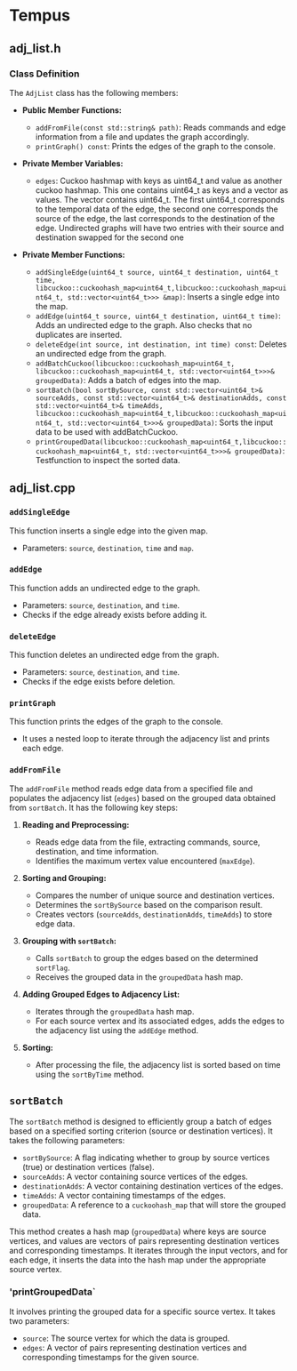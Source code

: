# Tempus

## adj_list.h

### Class Definition

The `AdjList` class has the following members:

- **Public Member Functions:**
  - `addFromFile(const std::string& path)`: Reads commands and edge information from a file and updates the graph accordingly.
  - `printGraph() const`: Prints the edges of the graph to the console.

- **Private Member Variables:**
  - `edges`: Cuckoo hashmap with keys as uint64_t and value as another cuckoo hashmap. This one contains uint64_t as keys and a vector as values. The vector contains uint64_t.
            The first uint64_t corresponds to the temporal data of the edge, the second one corresponds the source of the edge, the last corresponds to the destination of the edge.
            Undirected graphs will have two entries with their source and destination swapped for the second one

- **Private Member Functions:**
  - `addSingleEdge(uint64_t source, uint64_t destination, uint64_t time, libcuckoo::cuckoohash_map<uint64_t,libcuckoo::cuckoohash_map<uint64_t, std::vector<uint64_t>>> &map)`: Inserts a single edge into the map.
  - `addEdge(uint64_t source, uint64_t destination, uint64_t time)`: Adds an undirected edge to the graph. Also checks that no duplicates are inserted.
  - `deleteEdge(int source, int destination, int time) const`: Deletes an undirected edge from the graph.
  - `addBatchCuckoo(libcuckoo::cuckoohash_map<uint64_t, libcuckoo::cuckoohash_map<uint64_t, std::vector<uint64_t>>>& groupedData)`: Adds a batch of edges into the map.
  - `sortBatch(bool sortBySource, const std::vector<uint64_t>& sourceAdds, const std::vector<uint64_t>& destinationAdds, const std::vector<uint64_t>& timeAdds, libcuckoo::cuckoohash_map<uint64_t,libcuckoo::cuckoohash_map<uint64_t, std::vector<uint64_t>>>& groupedData)`: Sorts the input data to be used with addBatchCuckoo.
  - `printGroupedData(libcuckoo::cuckoohash_map<uint64_t,libcuckoo::cuckoohash_map<uint64_t, std::vector<uint64_t>>>& groupedData)`: Testfunction to inspect the sorted data.


## adj_list.cpp

### `addSingleEdge`

This function inserts a single edge into the given map.

- Parameters: `source`, `destination`, `time` and `map`.

### `addEdge`

This function adds an undirected edge to the graph.

- Parameters: `source`, `destination`, and `time`.
- Checks if the edge already exists before adding it.

### `deleteEdge`

This function deletes an undirected edge from the graph.

- Parameters: `source`, `destination`, and `time`.
- Checks if the edge exists before deletion.

### `printGraph`

This function prints the edges of the graph to the console.

- It uses a nested loop to iterate through the adjacency list and prints each edge.

### `addFromFile`

The `addFromFile` method reads edge data from a specified file and populates the adjacency list (`edges`) based on the grouped data obtained from `sortBatch`. It has the following key steps:

1. **Reading and Preprocessing:**
   - Reads edge data from the file, extracting commands, source, destination, and time information.
   - Identifies the maximum vertex value encountered (`maxEdge`).

2. **Sorting and Grouping:**
   - Compares the number of unique source and destination vertices.
   - Determines the `sortBySource` based on the comparison result.
   - Creates vectors (`sourceAdds`, `destinationAdds`, `timeAdds`) to store edge data.

3. **Grouping with `sortBatch`:**
   - Calls `sortBatch` to group the edges based on the determined `sortFlag`.
   - Receives the grouped data in the `groupedData` hash map.

4. **Adding Grouped Edges to Adjacency List:**
   - Iterates through the `groupedData` hash map.
   - For each source vertex and its associated edges, adds the edges to the adjacency list using the `addEdge` method.

5. **Sorting:**
   - After processing the file, the adjacency list is sorted based on time using the `sortByTime` method.

## `sortBatch`

The `sortBatch` method is designed to efficiently group a batch of edges based on a specified sorting criterion (source or destination vertices). It takes the following parameters:

- `sortBySource`: A flag indicating whether to group by source vertices (true) or destination vertices (false).
- `sourceAdds`: A vector containing source vertices of the edges.
- `destinationAdds`: A vector containing destination vertices of the edges.
- `timeAdds`: A vector containing timestamps of the edges.
- `groupedData`: A reference to a `cuckoohash_map` that will store the grouped data.

This method creates a hash map (`groupedData`) where keys are source vertices, and values are vectors of pairs representing destination vertices and corresponding timestamps. It iterates through the input vectors, and for each edge, it inserts the data into the hash map under the appropriate source vertex.

### 'printGroupedData`

It involves printing the grouped data for a specific source vertex. It takes two parameters:

- `source`: The source vertex for which the data is grouped.
- `edges`: A vector of pairs representing destination vertices and corresponding timestamps for the given source.
